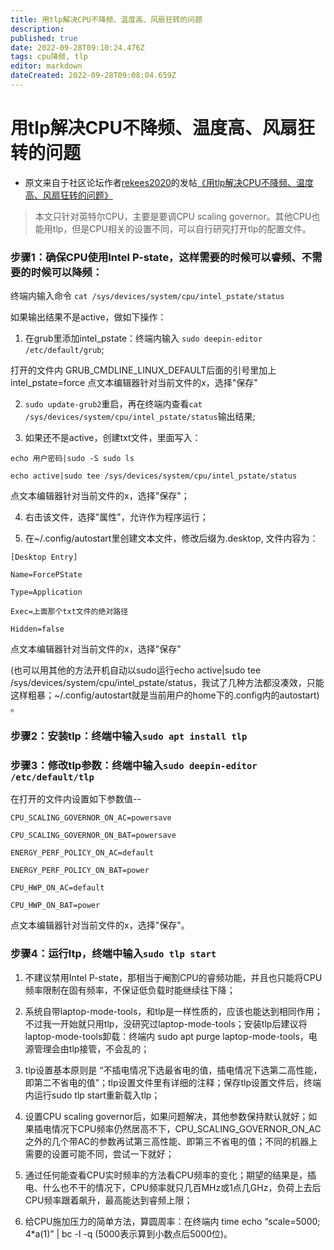 ```yaml
---
title: 用tlp解决CPU不降频、温度高、风扇狂转的问题
description: 
published: true
date: 2022-09-28T09:10:24.476Z
tags: cpu降频, tlp
editor: markdown
dateCreated: 2022-09-28T09:08:04.659Z
---
```


# 用tlp解决CPU不降频、温度高、风扇狂转的问题
- 原文来自于社区论坛作者[rekees2020](https://bbs.deepin.org/user/247659)的发帖[《用tlp解决CPU不降频、温度高、风扇狂转的问题》](https://bbs.deepin.org/zh/post/222504)

> 本文只针对英特尔CPU，主要是要调CPU scaling governor。其他CPU也能用tlp，但是CPU相关的设置不同，可以自行研究打开tlp的配置文件。

### 步骤1：确保CPU使用Intel P-state，这样需要的时候可以睿频、不需要的时候可以降频：

终端内输入命令 `cat /sys/devices/system/cpu/intel_pstate/status`

如果输出结果不是active，做如下操作：

1. 在grub里添加intel_pstate：终端内输入 `sudo deepin-editor /etc/default/grub`;

 打开的文件内 GRUB_CMDLINE_LINUX_DEFAULT后面的引号里加上intel_pstate=force  点文本编辑器针对当前文件的x，选择"保存"

2. `sudo update-grub2`重启，再在终端内查看`cat /sys/devices/system/cpu/intel_pstate/status`输出结果;

3. 如果还不是active，创建txt文件，里面写入：
```
echo 用户密码|sudo -S sudo ls

echo active|sudo tee /sys/devices/system/cpu/intel_pstate/status
```
点文本编辑器针对当前文件的x，选择"保存"；

4. 右击该文件，选择"属性"，允许作为程序运行；

5. 在~/.config/autostart里创建文本文件，修改后缀为.desktop, 文件内容为：
```
[Desktop Entry]

Name=ForcePState

Type=Application

Exec=上面那个txt文件的绝对路径

Hidden=false
```
点文本编辑器针对当前文件的x，选择"保存"

 (也可以用其他的方法开机自动以sudo运行echo active|sudo tee /sys/devices/system/cpu/intel_pstate/status，我试了几种方法都没凑效，只能这样粗暴；~/.config/autostart就是当前用户的home下的.config内的autostart) 。

### 步骤2：安装tlp：终端中输入`sudo apt install tlp`

### 步骤3：修改tlp参数：终端中输入`sudo deepin-editor /etc/default/tlp`

   在打开的文件内设置如下参数值--
```
CPU_SCALING_GOVERNOR_ON_AC=powersave

CPU_SCALING_GOVERNOR_ON_BAT=powersave

ENERGY_PERF_POLICY_ON_AC=default

ENERGY_PERF_POLICY_ON_BAT=power

CPU_HWP_ON_AC=default

CPU_HWP_ON_BAT=power
```
点文本编辑器针对当前文件的x，选择"保存"。

### 步骤4：运行ltp，终端中输入`sudo tlp start` 
1. 不建议禁用Intel P-state，那相当于阉割CPU的睿频功能，并且也只能将CPU频率限制在固有频率，不保证低负载时能继续往下降；

2. 系统自带laptop-mode-tools，和tlp是一样性质的，应该也能达到相同作用；不过我一开始就只用tlp，没研究过laptop-mode-tools；安装tlp后建议将laptop-mode-tools卸载：终端内 sudo apt purge laptop-mode-tools，电源管理会由tlp接管，不会乱的；

3. tlp设置基本原则是  “不插电情况下选最省电的值，插电情况下选第二高性能，即第二不省电的值”；tlp设置文件里有详细的注释；保存tlp设置文件后，终端内运行sudo tlp start重新载入tlp；

4. 设置CPU scaling governor后，如果问题解决，其他参数保持默认就好；如果插电情况下CPU频率仍然居高不下，CPU_SCALING_GOVERNOR_ON_AC之外的几个带AC的参数再试第三高性能、即第三不省电的值；不同的机器上需要的设置可能不同，尝试一下就好；

5. 通过任何能查看CPU实时频率的方法看CPU频率的变化；期望的结果是，插电、什么也不干的情况下，CPU频率就只几百MHz或1点几GHz，负荷上去后CPU频率跟着飙升，最高能达到睿频上限；

6. 给CPU施加压力的简单方法，算圆周率：在终端内 time echo “scale=5000; 4*a(1)” | bc -l -q               (5000表示算到小数点后5000位)。